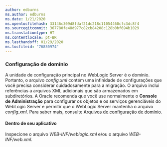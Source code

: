 ```yaml
---
author: edburns
ms.author: edburns
ms.date: 1/21/2020
ms.openlocfilehash: 33146c309d8fdaf21dc218c11054460cfc3dc8f4
ms.sourcegitcommit: 367780fe48d977c82cb84208c128b0bf694b1029
ms.translationtype: HT
ms.contentlocale: pt-BR
ms.lasthandoff: 01/29/2020
ms.locfileid: "76830974"
---
```

### <a name="domain-configuration"></a>Configuração de domínio

A unidade de configuração principal no WebLogic Server é o domínio. Portanto, o arquivo *config.xml* contém uma infinidade de configurações que você precisa considerar cuidadosamente para a migração. O arquivo inclui referências a arquivos XML adicionais que são armazenados em subdiretórios. A Oracle recomenda que você use normalmente o **Console de Administração** para configurar os objetos e os serviços gerenciáveis do WebLogic Server e permitir que o WebLogic Server mantenha o arquivo *config.xml*. Para saber mais, consulte [Arquivos de configuração de domínio](https://docs.oracle.com/en/middleware/fusion-middleware/weblogic-server/12.2.1.4/domcf/config_files.html).

#### <a name="inside-your-application"></a>Dentro de seu aplicativo

Inspecione o arquivo *WEB-INF/weblogic.xml* e/ou o arquivo *WEB-INF/web.xml*.
